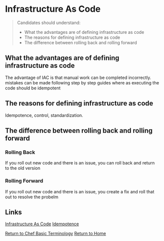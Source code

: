 # Infrastructure As Code

> Candidates should understand:
> - What the advantages are of defining infrastructure as code		
> - The reasons for defining infrastructure as code
> - The difference between rolling back and rolling forward

## What the advantages are of defining infrastructure as code		
The advantage of IAC is that manual work can be completed incorrectly. mistakes can be made following step by step guides where as executing the code should be idempotent


## The reasons for defining infrastructure as code
Idempotence, control, standardization.


## The difference between rolling back and rolling forward
### Rolling Back 
If you roll out new code and there is an issue, you can roll back and return to the old version

### Rolling Forward
If you roll out new code and there is an issue, you create a fix and roll that out to resolve the probelm


## Links
[Infrastructure As Code](https://en.wikipedia.org/wiki/Infrastructure_as_Code)</b>
[Idempotence](https://en.wikipedia.org/wiki/Idempotence)


[Return to Chef Basic Terminology](README.md)</b>
[Return to Home](../README.md)